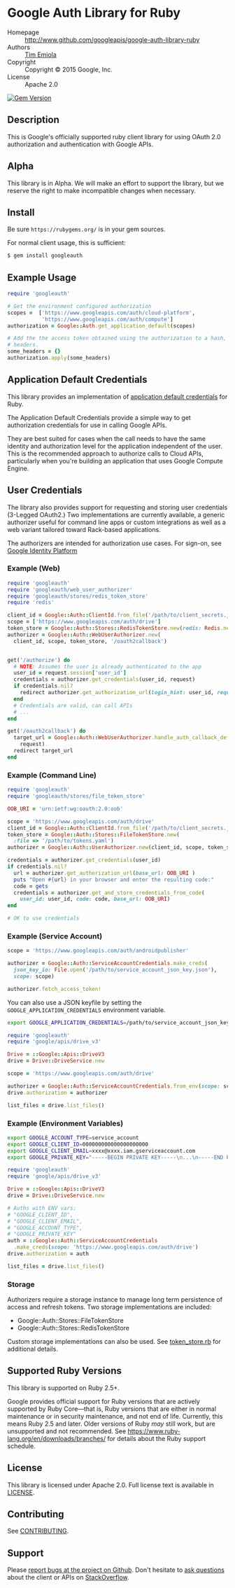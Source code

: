 # Google Auth Library for Ruby

<dl>
  <dt>Homepage</dt><dd><a href="http://www.github.com/googleapis/google-auth-library-ruby">http://www.github.com/googleapis/google-auth-library-ruby</a></dd>
  <dt>Authors</dt><dd><a href="mailto:temiola@google.com">Tim Emiola</a></dd>
  <dt>Copyright</dt><dd>Copyright © 2015 Google, Inc.</dd>
  <dt>License</dt><dd>Apache 2.0</dd>
</dl>

[![Gem Version](https://badge.fury.io/rb/googleauth.svg)](http://badge.fury.io/rb/googleauth)

## Description

This is Google's officially supported ruby client library for using OAuth 2.0
authorization and authentication with Google APIs.

## Alpha

This library is in Alpha. We will make an effort to support the library, but
we reserve the right to make incompatible changes when necessary.

## Install

Be sure `https://rubygems.org/` is in your gem sources.

For normal client usage, this is sufficient:

```bash
$ gem install googleauth
```

## Example Usage

```ruby
require 'googleauth'

# Get the environment configured authorization
scopes =  ['https://www.googleapis.com/auth/cloud-platform',
           'https://www.googleapis.com/auth/compute']
authorization = Google::Auth.get_application_default(scopes)

# Add the the access token obtained using the authorization to a hash, e.g
# headers.
some_headers = {}
authorization.apply(some_headers)

```

## Application Default Credentials

This library provides an implementation of
[application default credentials][application default credentials] for Ruby.

The Application Default Credentials provide a simple way to get authorization
credentials for use in calling Google APIs.

They are best suited for cases when the call needs to have the same identity
and authorization level for the application independent of the user. This is
the recommended approach to authorize calls to Cloud APIs, particularly when
you're building an application that uses Google Compute Engine.

## User Credentials

The library also provides support for requesting and storing user
credentials (3-Legged OAuth2.) Two implementations are currently available,
a generic authorizer useful for command line apps or custom integrations as
well as a web variant tailored toward Rack-based applications.

The authorizers are intended for authorization use cases. For sign-on,
see [Google Identity Platform](https://developers.google.com/identity/)

### Example (Web)

```ruby
require 'googleauth'
require 'googleauth/web_user_authorizer'
require 'googleauth/stores/redis_token_store'
require 'redis'

client_id = Google::Auth::ClientId.from_file('/path/to/client_secrets.json')
scope = ['https://www.googleapis.com/auth/drive']
token_store = Google::Auth::Stores::RedisTokenStore.new(redis: Redis.new)
authorizer = Google::Auth::WebUserAuthorizer.new(
  client_id, scope, token_store, '/oauth2callback')


get('/authorize') do
  # NOTE: Assumes the user is already authenticated to the app
  user_id = request.session['user_id']
  credentials = authorizer.get_credentials(user_id, request)
  if credentials.nil?
    redirect authorizer.get_authorization_url(login_hint: user_id, request: request)
  end
  # Credentials are valid, can call APIs
  # ...
end

get('/oauth2callback') do
  target_url = Google::Auth::WebUserAuthorizer.handle_auth_callback_deferred(
    request)
  redirect target_url
end
```

### Example (Command Line)

```ruby
require 'googleauth'
require 'googleauth/stores/file_token_store'

OOB_URI = 'urn:ietf:wg:oauth:2.0:oob'

scope = 'https://www.googleapis.com/auth/drive'
client_id = Google::Auth::ClientId.from_file('/path/to/client_secrets.json')
token_store = Google::Auth::Stores::FileTokenStore.new(
  :file => '/path/to/tokens.yaml')
authorizer = Google::Auth::UserAuthorizer.new(client_id, scope, token_store)

credentials = authorizer.get_credentials(user_id)
if credentials.nil?
  url = authorizer.get_authorization_url(base_url: OOB_URI )
  puts "Open #{url} in your browser and enter the resulting code:"
  code = gets
  credentials = authorizer.get_and_store_credentials_from_code(
    user_id: user_id, code: code, base_url: OOB_URI)
end

# OK to use credentials
```

### Example (Service Account)

```ruby
scope = 'https://www.googleapis.com/auth/androidpublisher'

authorizer = Google::Auth::ServiceAccountCredentials.make_creds(
  json_key_io: File.open('/path/to/service_account_json_key.json'),
  scope: scope)

authorizer.fetch_access_token!
```

You can also use a JSON keyfile by setting the `GOOGLE_APPLICATION_CREDENTIALS` environment variable.

```bash
export GOOGLE_APPLICATION_CREDENTIALS=/path/to/service_account_json_key.json
```

```ruby
require 'googleauth'
require 'google/apis/drive_v3'

Drive = ::Google::Apis::DriveV3
drive = Drive::DriveService.new

scope = 'https://www.googleapis.com/auth/drive'

authorizer = Google::Auth::ServiceAccountCredentials.from_env(scope: scope)
drive.authorization = authorizer

list_files = drive.list_files()
```

### Example (Environment Variables)

```bash
export GOOGLE_ACCOUNT_TYPE=service_account
export GOOGLE_CLIENT_ID=000000000000000000000
export GOOGLE_CLIENT_EMAIL=xxxx@xxxx.iam.gserviceaccount.com
export GOOGLE_PRIVATE_KEY="-----BEGIN PRIVATE KEY-----\n...\n-----END PRIVATE KEY-----\n"
```

```ruby
require 'googleauth'
require 'google/apis/drive_v3'

Drive = ::Google::Apis::DriveV3
drive = Drive::DriveService.new

# Auths with ENV vars:
# "GOOGLE_CLIENT_ID",
# "GOOGLE_CLIENT_EMAIL",
# "GOOGLE_ACCOUNT_TYPE", 
# "GOOGLE_PRIVATE_KEY"
auth = ::Google::Auth::ServiceAccountCredentials
  .make_creds(scope: 'https://www.googleapis.com/auth/drive')
drive.authorization = auth

list_files = drive.list_files()

```

### Storage

Authorizers require a storage instance to manage long term persistence of
access and refresh tokens. Two storage implementations are included:

*   Google::Auth::Stores::FileTokenStore
*   Google::Auth::Stores::RedisTokenStore

Custom storage implementations can also be used. See
[token_store.rb](https://googleapis.dev/ruby/googleauth/latest/Google/Auth/TokenStore.html) for additional details.

## Supported Ruby Versions

This library is supported on Ruby 2.5+.

Google provides official support for Ruby versions that are actively supported
by Ruby Core—that is, Ruby versions that are either in normal maintenance or in
security maintenance, and not end of life. Currently, this means Ruby 2.5 and
later. Older versions of Ruby _may_ still work, but are unsupported and not
recommended. See https://www.ruby-lang.org/en/downloads/branches/ for details
about the Ruby support schedule.

## License

This library is licensed under Apache 2.0. Full license text is
available in [LICENSE][license].

## Contributing

See [CONTRIBUTING][contributing].

## Support

Please
[report bugs at the project on Github](https://github.com/google/google-auth-library-ruby/issues). Don't
hesitate to
[ask questions](http://stackoverflow.com/questions/tagged/google-auth-library-ruby)
about the client or APIs on [StackOverflow](http://stackoverflow.com).

[application default credentials]: https://developers.google.com/accounts/docs/application-default-credentials
[contributing]: https://github.com/googleapis/google-auth-library-ruby/tree/master/.github/CONTRIBUTING.md
[license]: https://github.com/googleapis/google-auth-library-ruby/tree/master/LICENSE
